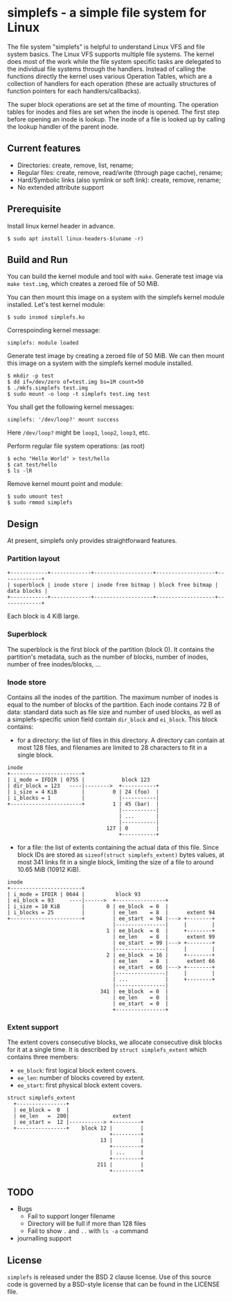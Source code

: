 # simplefs - a simple file system for Linux

The file system "simplefs" is helpful to understand Linux VFS and file system basics.
The Linux VFS supports multiple file systems. The kernel does most of the work while the file system specific tasks are delegated to the individual file systems through the handlers. Instead of calling the functions directly the kernel uses various Operation Tables, which are a collection of handlers for each operation (these are actually structures of function pointers for each handlers/callbacks). 

The super block operations are set at the time of mounting. The operation tables for inodes and files are set when the inode is opened. The first step before opening an inode is lookup. The inode of a file is looked up by calling the lookup handler of the parent inode. 

## Current features

* Directories: create, remove, list, rename;
* Regular files: create, remove, read/write (through page cache), rename;
* Hard/Symbolic links (also symlink or soft link): create, remove, rename;
* No extended attribute support

## Prerequisite

Install linux kernel header in advance.
```shell
$ sudo apt install linux-headers-$(uname -r)
```

## Build and Run

You can build the kernel module and tool with `make`.
Generate test image via `make test.img`, which creates a zeroed file of 50 MiB.

You can then mount this image on a system with the simplefs kernel module installed.
Let's test kernel module:
```shell
$ sudo insmod simplefs.ko
```

Correspoinding kernel message:
```
simplefs: module loaded
```

Generate test image by creating a zeroed file of 50 MiB. We can then mount
this image on a system with the simplefs kernel module installed.
```shell
$ mkdir -p test
$ dd if=/dev/zero of=test.img bs=1M count=50
$ ./mkfs.simplefs test.img
$ sudo mount -o loop -t simplefs test.img test
```

You shall get the following kernel messages:
```
simplefs: '/dev/loop?' mount success
```
Here `/dev/loop?` might be `loop1`, `loop2`, `loop3`, etc.

Perform regular file system operations: (as root)
```shell
$ echo "Hello World" > test/hello
$ cat test/hello
$ ls -lR
```

Remove kernel mount point and module:
```shell
$ sudo umount test
$ sudo rmmod simplefs
```

## Design

At present, simplefs only provides straightforward features.

### Partition layout
```
+------------+-------------+-------------------+-------------------+-------------+
| superblock | inode store | inode free bitmap | block free bitmap | data blocks |
+------------+-------------+-------------------+-------------------+-------------+
```
Each block is 4 KiB large.

### Superblock
The superblock is the first block of the partition (block 0). It contains the partition's metadata, such as the number of blocks, number of inodes, number of free inodes/blocks, ...

### Inode store
Contains all the inodes of the partition. The maximum number of inodes is equal to the number of blocks of the partition. Each inode contains 72 B of data: standard data such as file size and number of used blocks, as well as a simplefs-specific union field contain `dir_block` and `ei_block`. This block contains:
  - for a directory: the list of files in this directory. A directory can contain at most 128 files, and filenames are limited to 28 characters to fit in a single block.
  ```
  inode
  +-----------------------+
  | i_mode = IFDIR | 0755 |            block 123
  | dir_block = 123   ----|-------->  +-----------+
  | i_size = 4 KiB        |         0 | 24 (foo)  |
  | i_blocks = 1          |           |-----------|
  +-----------------------+         1 | 45 (bar)  |
                                      |-----------|
                                      | ...       |
                                      |-----------|
                                  127 | 0         |
                                      +-----------+
  ```
  - for a file: the list of extents containing the actual data of this file. Since block IDs are stored as `sizeof(struct simplefs_extent)` bytes values, at most 341 links fit in a single block, limiting the size of a file to around 10.65 MiB (10912 KiB).
  ```
  inode                                                
  +-----------------------+                           
  | i_mode = IFDIR | 0644 |          block 93       
  | ei_block = 93     ----|------>  +----------------+      
  | i_size = 10 KiB       |       0 | ee_block  = 0  |     
  | i_blocks = 25         |         | ee_len    = 8  |      extent 94 
  +-----------------------+         | ee_start  = 94 |---> +--------+
                                    |----------------|     |        |     
                                  1 | ee_block  = 8  |     +--------+
                                    | ee_len    = 8  |      extent 99
                                    | ee_start  = 99 |---> +--------+ 
                                    |----------------|     |        |
                                  2 | ee_block  = 16 |     +--------+
                                    | ee_len    = 8  |      extent 66 
                                    | ee_start  = 66 |---> +--------+
                                    |----------------|     |        |
                                    | ...            |     +--------+
                                    |----------------|  
                                341 | ee_block  = 0  | 
                                    | ee_len    = 0  |
                                    | ee_start  = 0  |
                                    +----------------+
  ```
### Extent support
The extent covers consecutive blocks, we allocate consecutive disk blocks for it at a single time. It is described by `struct simplefs_extent` which contains three members:
- `ee_block`: first logical block extent covers.
- `ee_len`: number of blocks covered by extent.
- `ee_start`: first physical block extent covers.
```
struct simplefs_extent
  +----------------+                           
  | ee_block =  0  |    
  | ee_len   =  200|              extent
  | ee_start =  12 |-----------> +---------+
  +----------------+    block 12 |         |
                                 +---------+
                              13 |         |
                                 +---------+
                                 | ...     |
                                 +---------+
                             211 |         |
                                 +---------+

```
## TODO

- Bugs
    * Fail to support longer filename
    * Directory will be full if more than 128 files
    * Fail to show `.` and `..` with `ls -a` command
- journalling support

## License

`simplefs` is released under the BSD 2 clause license. Use of this source code is governed by
a BSD-style license that can be found in the LICENSE file.
